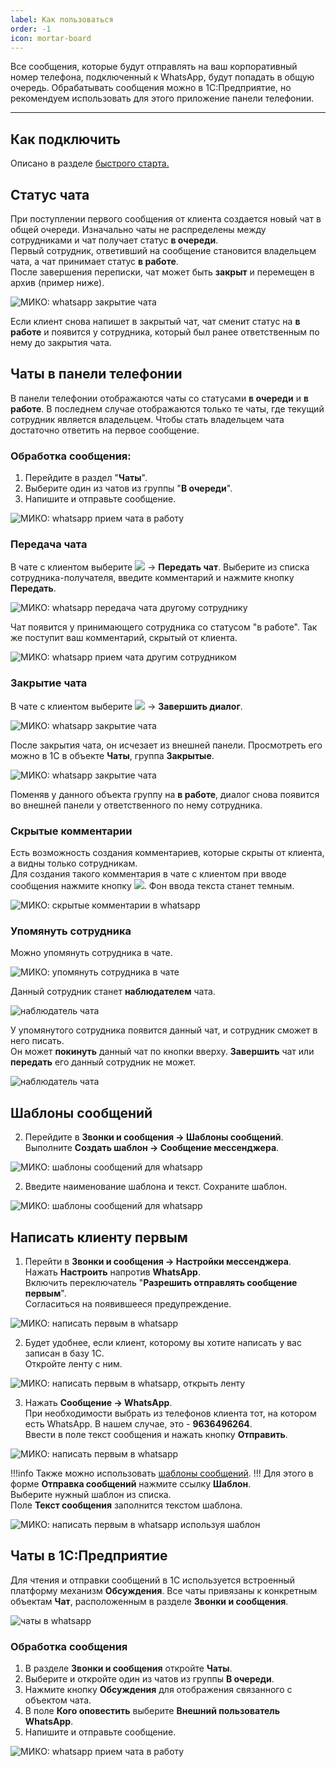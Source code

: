```yaml
---
label: Как пользоваться
order: -1
icon: mortar-board
---
```


Все сообщения, которые будут отправлять на ваш корпоративный номер телефона, подключенный к WhatsApp, будут попадать в
общую очередь. Обрабатывать сообщения можно в 1С:Предприятие, но рекомендуем использовать для этого приложение панели
телефонии.

---
## Как подключить

Описано в разделе <a href='/get-started/whatsapp' target="_blank">быстрого старта.</a>

## Статус чата

При поступлении первого сообщения от клиента создается новый чат в общей очереди. Изначально чаты не распределены
между сотрудниками и чат получает статус **в очереди**. <br>
Первый сотрудник, ответивший на сообщение становится владельцем чата, а чат принимает статус **в работе**. <br>
После завершения переписки, чат может быть **закрыт** и перемещен в архив (пример ниже).

<img class="miko-shadow play-on-hover"  
    src="/assets/whatsapp/wp_och_0.gif"
    alt="МИКО: whatsapp закрытие чата"
/> 

Если клиент снова напишет в закрытый чат, чат сменит статус на **в работе** и появится у сотрудника, который был ранее ответственным по нему до закрытия чата.

## Чаты в панели телефонии

В панели телефонии отображаются чаты со статусами **в очереди** и **в работе**. В последнем случае отображаются только
те чаты, где текущий сотрудник является владельцем. Чтобы стать владельцем чата достаточно ответить на первое сообщение.

### Обработка сообщения:
1. Перейдите в раздел "**Чаты**".
2. Выберите один из чатов из группы "**В очереди**".
3. Напишите и отправьте сообщение.

<img class="miko-shadow play-on-hover"  
    src="/assets/whatsapp/wp_och_1.gif"
    alt="МИКО: whatsapp прием чата в работу"
/> 

### Передача чата
В чате с клиентом выберите ![](/assets/whatsapp/ch_mnogotoch.png) -> **Передать чат**. Выберите из списка сотрудника-получателя, введите комментарий и нажмите кнопку **Передать**.

<img class="miko-shadow play-on-hover"  
    src="/assets/whatsapp/chat_pered_vp.gif"
    alt="МИКО: whatsapp передача чата другому сотруднику"
/> 

Чат появится у принимающего сотрудника со статусом "в работе". Так же поступит ваш комментарий, скрытый от клиента.

<img class="miko-shadow img-zoomable"  
    src="/assets/whatsapp/ch_priem.png"
    data-original="/assets/whatsapp/ch_priem.png"
    srcset="/assets/whatsapp/ch_priem_prev.png 1x, /assets/whatsapp/ch_priem.png 2x" 
    alt="МИКО: whatsapp прием чата другим сотрудником"
/> 

### Закрытие чата
В чате с клиентом выберите ![](/assets/whatsapp/ch_mnogotoch.png) -> **Завершить диалог**.
 
<img class="miko-shadow play-on-hover"  
    src="/assets/whatsapp/chat_zakr_vp.gif"
    alt="МИКО: whatsapp закрытие чата"
/> 

После закрытия чата, он исчезает из внешней панели. Просмотреть его можно в 1С в объекте **Чаты**, группа **Закрытые**. <br>

<img class="miko-shadow play-on-hover"  
    src="/assets/whatsapp/chat_zakr_1c.gif"
    alt="МИКО: whatsapp закрытие чата"
/> 

Поменяв у данного объекта группу на **в работе**, диалог снова появится во внешней панели у ответственного по нему сотрудника.
### Скрытые комментарии
Есть возможность создания комментариев, которые скрыты от клиента, а видны только сотрудникам. <br>
Для создания такого комментария в чате с клиентом при вводе сообщения нажмите кнопку ![](/assets/whatsapp/ch_glaz.png). Фон ввода текста станет темным.

<img class="miko-shadow play-on-hover"  
    src="/assets/whatsapp/chat_skrit_sbsh.gif"
    alt="МИКО: скрытые комментарии в whatsapp"
/> 
### Упомянуть сотрудника

Можно упомянуть сотрудника в чате. 

<img class="miko-shadow play-on-hover"  
    src="/assets/whatsapp/chat_upomanut.gif"
    alt="МИКО: упомянуть сотрудника в чате"
/> 

Данный сотрудник станет **наблюдателем** чата.

<img class="miko-shadow img-zoomable"  
    src="/assets/whatsapp/chat_nabl_0.png"
    data-original="/assets/whatsapp/chat_nabl_0.png"
    srcset="/assets/whatsapp/chat_nabl_0_prev.png 1x, /assets/whatsapp/chat_nabl_0.png 2x" 
    alt="наблюдатель чата"
/> 

У упомянутого сотрудника появится данный чат, и сотрудник сможет в него писать. <br>
Он может **покинуть** данный чат по кнопки вверху. **Завершить** чат или **передать** его данный сотрудник не может.

<img class="miko-shadow img-zoomable"  
    src="/assets/whatsapp/chat_nabl_1.png"
    data-original="/assets/whatsapp/chat_nabl_1.png"
    srcset="/assets/whatsapp/chat_nabl_1_prev.png 1x, /assets/whatsapp/chat_nabl_1.png 2x" 
    alt="наблюдатель чата"
/> 

## Шаблоны сообщений

2. Перейдите в **Звонки и сообщения -> Шаблоны сообщений**. <br>
Выполните **Создать шаблон -> Сообщение мессенджера**.

<img class="miko-shadow play-on-hover"  
    src="/assets/whatsapp/wp_shablon_0.gif"
    alt="МИКО: шаблоны сообщений для whatsapp"
/> 

2. Введите наименование шаблона и текст. Сохраните шаблон.

<img class="miko-shadow play-on-hover"  
    src="/assets/whatsapp/wp_shablon_1.gif"
    alt="МИКО: шаблоны сообщений для whatsapp"
/> 

## Написать клиенту первым
1. Перейти в **Звонки и сообщения -> Настройки мессенджера**. <br>
Нажать **Настроить** напротив **WhatsApp**. <br>
Включить переключатель "**Разрешить отправлять сообщение первым**". <br>
Согласиться на появившееся предупреждение.

<img class="miko-shadow play-on-hover"  
    src="/assets/whatsapp/wp_nap_perv_0.gif"
    alt="МИКО: написать первым в whatsapp"
/> 

2. Будет удобнее, если клиент, которому вы хотите написать у вас записан в базу 1С. <br> 
Откройте ленту с ним.

<img class="miko-shadow play-on-hover"  
    src="/assets/whatsapp/wp_nap_perv_1.gif"
    alt="МИКО: написать первым в whatsapp, открыть ленту"
/> 

3. Нажать **Сообщение -> WhatsApp**. <br>
При необходимости выбрать из телефонов клиента тот, на котором есть WhatsApp. В нашем случае, это - **9636496264**. <br>
Ввести в поле текст сообщения и нажать кнопку **Отправить**.

<img class="miko-shadow play-on-hover"  
    src="/assets/whatsapp/wp_nap_perv_2.gif"
    alt="МИКО: написать первым в whatsapp"
/> 

!!!info
Также можно использовать [шаблоны сообщений](#шаблоны-сообщений).
!!!
Для этого в форме **Отправка сообщений** нажмите ссылку **Шаблон**. <br>
Выберите нужный шаблон из списка. <br>
Поле **Текст сообщения** заполнится текстом шаблона.

<img class="miko-shadow play-on-hover"  
    src="/assets/whatsapp/wp_nap_perv_3.gif"
    alt="МИКО: написать первым в whatsapp используя шаблон"
/> 

## Чаты в 1С:Предприятие

Для чтения и отправки сообщений в 1С используется встроенный платформу механизм **Обсуждения**. Все чаты привязаны к
конкретным объектам **Чат**, расположенным в разделе **Звонки и сообщения**.

<img class="miko-shadow img-zoomable"  
    src="/assets/whatsapp/wp_och_0.png"
    data-original="/assets/whatsapp/wp_och_0.png"
    srcset="/assets/whatsapp/wp_och_0_prev.png 1x, /assets/whatsapp/wp_och_0.png 2x" 
    alt="чаты в whatsapp"
/> 

### Обработка сообщения
1. В разделе **Звонки и сообщения** откройте **Чаты**.
2. Выберите и откройте один из чатов из группы **В очереди**.
3. Нажмите кнопку **Обсуждения** для отображения связанного с объектом чата.
4. В поле **Кого оповестить** выберите **Внешний пользователь WhatsApp**.
5. Напишите и отправьте сообщение.

<img class="miko-shadow play-on-hover"  
    src="/assets/whatsapp/wp_chat_0.gif"
    alt="МИКО: whatsapp прием чата в работу"
/> 



